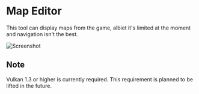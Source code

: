 # Map Editor

This tool can display maps from the game, albiet it's limited at the moment and navigation isn't the best.

![Screenshot](https://xiv.zone/map-editor.png)

## Note

Vulkan 1.3 or higher is currently required. This requirement is planned to be lifted in the future.